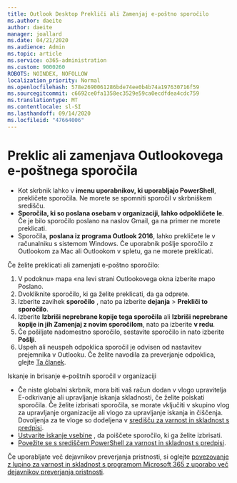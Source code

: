 ```yaml
---
title: Outlook Desktop Prekliči ali Zamenjaj e-poštno sporočilo
ms.author: daeite
author: daeite
manager: joallard
ms.date: 04/21/2020
ms.audience: Admin
ms.topic: article
ms.service: o365-administration
ms.custom: 9000260
ROBOTS: NOINDEX, NOFOLLOW
localization_priority: Normal
ms.openlocfilehash: 578e2690061286bde74ee0b4b74a197630716f59
ms.sourcegitcommit: c6692ce0fa1358ec3529e59ca0ecdfdea4cdc759
ms.translationtype: MT
ms.contentlocale: sl-SI
ms.lasthandoff: 09/14/2020
ms.locfileid: "47664006"
---
```

# <a name="recall-or-replace-an-outlook-email-message"></a>Preklic ali zamenjava Outlookovega e-poštnega sporočila

- Kot skrbnik lahko v **imenu uporabnikov, ki uporabljajo PowerShell**, prekličete sporočila. Ne morete se spomniti sporočil v skrbniškem središču.
- **Sporočila, ki so poslana osebam v organizaciji, lahko odpokličete le**. Če je bilo sporočilo poslano na naslov Gmail, ga na primer ne morete preklicati.
- Sporočila, **poslana iz programa Outlook 2016**, lahko prekličete le v računalniku s sistemom Windows. Če uporabnik pošlje sporočilo z Outlookom za Mac ali Outlookom v spletu, ga ne morete preklicati.

Če želite preklicati ali zamenjati e-poštno sporočilo:

1. V podoknu» mapa «na levi strani Outlookovega okna izberite mapo Poslano.
1. Dvokliknite sporočilo, ki ga želite preklicati, da ga odprete.
1. Izberite zavihek **sporočilo** , nato pa izberite **dejanja**  >  **Prekliči to sporočilo**.
1. Izberite **Izbriši neprebrane kopije tega sporočila** ali **Izbriši neprebrane kopije in jih Zamenjaj z novim sporočilom**, nato pa izberite **v redu**.
1. Če pošiljate nadomestno sporočilo, sestavite sporočilo in nato izberite **Pošlji**.
1. Uspeh ali neuspeh odpoklica sporočil je odvisen od nastavitev prejemnika v Outlooku. Če želite navodila za preverjanje odpoklica, glejte [Ta članek](https://support.office.com/article/35027f88-d655-4554-b4f8-6c0729a723a0).

Iskanje in brisanje e-poštnih sporočil v organizaciji

- Če niste globalni skrbnik, mora biti vaš račun dodan v vlogo upravitelja E-odkrivanje ali upravljanje iskanja skladnosti, če želite poiskati sporočila. Če želite izbrisati sporočila, se morate vključiti v skupino vlog za upravljanje organizacije ali vlogo za upravljanje iskanja in čiščenja. Dovoljenja za te vloge so dodeljena v [središču za varnost in skladnost s predpisi](https://go.microsoft.com/fwlink/?linkid=2083731).
- [Ustvarite iskanje vsebine](https://docs.microsoft.com/microsoft-365/compliance/content-search) , da poiščete sporočilo, ki ga želite izbrisati.
- [Povežite se s središčem PowerShell za varnost in skladnost s predpisi](https://docs.microsoft.com/powershell/exchange/office-365-scc/connect-to-scc-powershell/connect-to-scc-powershell?view=exchange-ps).

Če uporabljate več dejavnikov preverjanja pristnosti, si oglejte [povezovanje z lupino za varnost in skladnost s programom Microsoft 365 z uporabo več dejavnikov preverjanja pristnosti](https://docs.microsoft.com/powershell/exchange/office-365-scc/connect-to-scc-powershell/mfa-connect-to-scc-powershell?view=exchange-ps).